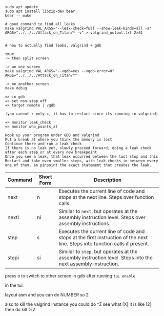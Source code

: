 ```
sudo apt update
sudo apt install libzip-dev bear
bear -- make

# good command to find all leaks
make valgrind VAL_ARGS="--leak-check=full --show-leak-kinds=all -s" ARGS="../../../Attack_on_Titan/* -v" > valgrind_output.txt 2>&1


# how to actually find leaks, valgrind + gdb

tmux
-> then split screen

-> on one screen
make valgrind VAL_ARGS="--vgdb=yes --vgdb-error=0" ARGS="../../../Attack_on_Titan/*"

-> on another screen
make debug

=> in gdb
=> set non-stop off
=> target remote | vgdb

(you cannot r only c, it has to restart since its running in valgrind)

=> monitor leak_check
=> monitor who_points_at

Hook up your program under GDB and Valgrind
Put a break at where you think the memory is lost
Continue there and run a leak check
If there is no leak yet, slowly proceed forward, doing a leak check after each step or at every new breakpoint
Once you see a leak, that leak occurred between the last stop and this
Restart and take even smaller steps, with leak checks in between every one of them, an pinpoint the exact statement that creates the leak.
```

| Command   | Short Form | Description |
|-----------|------------|-------------|
| next      | n          | Executes the current line of code and stops at the next line. Steps over function calls. |
| nexti     | ni         | Similar to `next`, but operates at the assembly instruction level. Steps over assembly instructions. |
| step      | s          | Executes the current line of code and stops at the first instruction of the next line. Steps into function calls if present. |
| stepi     | si         | Similar to `step`, but operates at the assembly instruction level. Steps into the next assembly instruction. |

press <C-x> o to switch to other screen in gdb after running `tui enable` 

in the tui:

layout asm
and you can do <C-x> NUMBER so <C-x> 2



also to kill the valgrind instance you could do ^Z see what [X] it is like [2] then do kill %2
